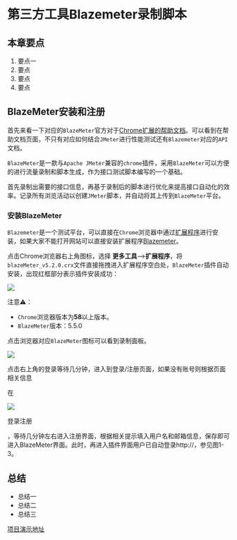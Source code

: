 # 第三方工具Blazemeter录制脚本
## 本章要点
1. 要点一
1. 要点
1. 要点
1. 要点

## BlazeMeter安装和注册

首先来看一下对应的`BlazeMeter`官方对于[Chrome扩展的帮助文档](https://guide.blazemeter.com/hc/en-us/articles/206732579-Chrome-Extension)。可以看到在帮助文档页面，不只有对应如何结合`JMeter`进行性能测试还有`Blazemeter`对应的`API`文档。


`BlazeMeter`是一款与`Apache JMeter`兼容的`chrome`插件，采用`BlazeMeter`可以方便的进行流量录制和脚本生成，作为接口测试脚本编写的一个基础。

首先录制出需要的接口信息，再基于录制后的脚本进行优化来提高接口自动化的效率。记录所有浏览活动以创建`JMeter`脚本，并自动将其上传到`BlazeMeter`平台。



### 安装BlazeMeter

`Blazemeter`是一个测试平台，可以直接在`Chrome`浏览器中通过[扩展程序](https://chrome.google.com/webstore/detail/blazemeter-the-continuous/mbopgmdnpcbohhpnfglgohlbhfongabi?hl=zh-CN)进行安装，如果大家不能打开网站可以直接安装扩展程序[Blazemeter](Blazemeter-crx/mbopgmdnpcbohhpnfglgohlbhfongabi_v5.2.0.crx)。

点击Chrome浏览器右上角图标，选择  **更多工具**——>**扩展程序**，将`blazeMeter_v5.2.0.crx`文件直接拖拽进入扩展程序空白处，`BlazeMeter`插件自动安装，出现红框部分表示插件安装成功：

![](https://cdn.jsdelivr.net/gh/TesterDevSoul/pic/manual/20230207153832.png)

注意⚠️：

- `Chrome`浏览器版本为**58**以上版本。
- `BlazeMeter`版本：5.5.0






点击浏览器对应`BlazeMeter`图标可以看到录制面板。

![](https://cdn.jsdelivr.net/gh/TesterDevSoul/pic/manual/20230207154808.png)


点击右上角的登录等待几分钟，进入到登录/注册页面，如果没有账号则根据页面相关信息

在


![](https://cdn.jsdelivr.net/gh/TesterDevSoul/pic/manual/20230207175339.png)





登录注册

，等待几分钟左右进入注册界面，根据相关提示填入用户名和邮箱信息，保存即可进入BlazeMeter界面。此时，再进入插件界面用户已自动登录http://，参见图1-3。



## 总结
- 总结一
- 总结二
- 总结三


[项目演示地址](https://github.com/testeru-pro/junit5-demo/tree/main/junit5-basic)
